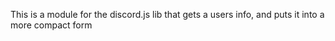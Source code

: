 This is a module for the discord.js lib that gets a users info, and puts it into a more compact form
